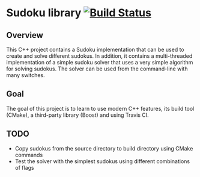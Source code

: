 # Sudoku library [![Build Status](https://travis-ci.com/joosephook/sudokulib.svg?branch=master)](https://travis-ci.com/joosephook/sudokulib)

## Overview

This C++ project contains a Sudoku implementation that can be used to create and solve different sudokus.
In addition, it contains a multi-threaded implementation of a simple sudoku solver that uses a very simple algorithm for
solving sudokus.
The solver can be used from the command-line with many switches.

## Goal

The goal of this project is to learn to use modern C++ features, its build tool (CMake), a third-party library (Boost)
and using Travis CI.

## TODO

* Copy sudokus from the source directory to build directory using CMake commands
* Test the solver with the simplest sudokus using different combinations of flags
